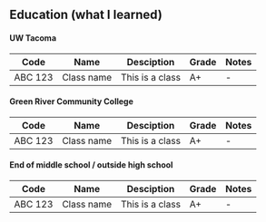 ## Education (what I learned)

#### UW Tacoma

| Code    | Name       | Desciption      | Grade  | Notes  |
| ------- | ---------- | --------------- | ------ | ------ |
| ABC 123 | Class name | This is a class | A+     |  -     |

#### Green River Community College

| Code    | Name       | Desciption      | Grade | Notes |
| ------- | ---------- | --------------- | ----- | ----- |
| ABC 123 | Class name | This is a class | A+    | -     |

#### End of middle school / outside high school

| Code    | Name       | Desciption      | Grade | Notes |
| ------- | ---------- | --------------- | ----- | ----- |
| ABC 123 | Class name | This is a class | A+    | -     |
